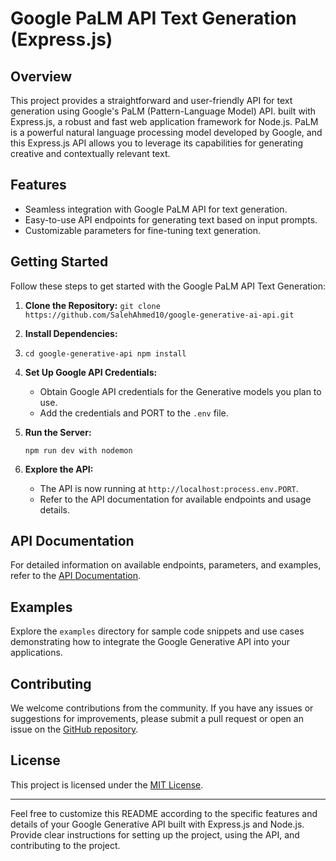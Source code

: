 # Google PaLM API Text Generation (Express.js)



## Overview

This project provides a straightforward and user-friendly API for text generation using Google's PaLM (Pattern-Language Model) API. built with Express.js, a robust and fast web application framework for Node.js. PaLM is a powerful natural language processing model developed by Google, and this Express.js API allows you to leverage its capabilities for generating creative and contextually relevant text.

## Features

- Seamless integration with Google PaLM API for text generation.
- Easy-to-use API endpoints for generating text based on input prompts.
- Customizable parameters for fine-tuning text generation.

## Getting Started

Follow these steps to get started with the Google PaLM API Text Generation:

1. **Clone the Repository:**
    `git clone https://github.com/SalehAhmed10/google-generative-ai-api.git` 
    
2. **Install Dependencies:**
3.    
    `cd google-generative-api
    npm install` 
    
4. **Set Up Google API Credentials:**
    
    - Obtain Google API credentials for the Generative models you plan to use.
    - Add the credentials and PORT to the `.env` file.
5. **Run the Server:**

    `npm run dev with nodemon` 
    
6. **Explore the API:**
    
    - The API is now running at `http://localhost:process.env.PORT`.
    - Refer to the API documentation for available endpoints and usage details.

## API Documentation

For detailed information on available endpoints, parameters, and examples, refer to the [API Documentation](https://chat.openai.com/docs/api.md).

## Examples

Explore the `examples` directory for sample code snippets and use cases demonstrating how to integrate the Google Generative API into your applications.

## Contributing

We welcome contributions from the community. If you have any issues or suggestions for improvements, please submit a pull request or open an issue on the [GitHub repository](https://github.com/your-username/google-generative-api).

## License

This project is licensed under the [MIT License](https://chat.openai.com/c/LICENSE).

---

Feel free to customize this README according to the specific features and details of your Google Generative API built with Express.js and Node.js. Provide clear instructions for setting up the project, using the API, and contributing to the project.

